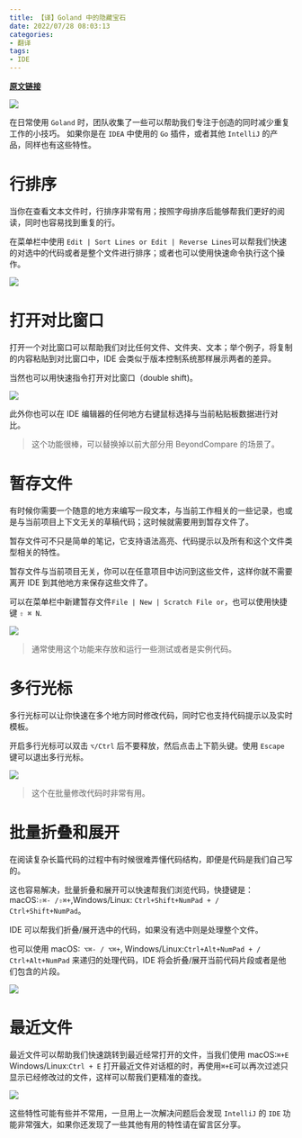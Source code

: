 ```yaml
---
title: 【译】Goland 中的隐藏宝石
date: 2022/07/28 08:03:13       
categories: 
- 翻译
tags: 
- IDE
---
```



**[原文链接](https://blog.jetbrains.com/go/2022/07/21/hidden-gems-in-goland/)**


![](https://tva1.sinaimg.cn/large/e6c9d24ely1h4lrsooqqjj212w0k6t9k.jpg)


在日常使用 `Goland` 时，团队收集了一些可以帮助我们专注于创造的同时减少重复工作的小技巧。
如果你是在 `IDEA` 中使用的 `Go` 插件，或者其他 `IntelliJ` 的产品，同样也有这些特性。

<!--more-->

# 行排序

当你在查看文本文件时，行排序非常有用；按照字母排序后能够帮我们更好的阅读，同时也容易找到重复的行。

在菜单栏中使用 `Edit | Sort Lines or Edit | Reverse Lines`可以帮我们快速的对选中的代码或者是整个文件进行排序；或者也可以使用快速命令执行这个操作。

![](https://lh4.googleusercontent.com/G6g_eIinHwfZchGFPW9cBWYqYzrLuDTQYFafJZ0U0XlibbgANGVZwfgu7UM7bdN1Kr5tiPxk1ELV5F6sgQILyJKyDiziwUGqBOZxUWugfxNvZ9kw4KQBbl9zv-Z4oj8Uxru3Y12glEkhvWAqXxy0R-Q)

# 打开对比窗口

打开一个对比窗口可以帮助我们对比任何文件、文件夹、文本；举个例子，将复制的内容粘贴到对比窗口中，IDE 会类似于版本控制系统那样展示两者的差异。

当然也可以用快速指令打开对比窗口（double shift)。

![](https://lh4.googleusercontent.com/2GtGBX33TZw7WEyVgSYwYcRozVp4AYp8xNYUp4fXtjWXiwolR5ikJdf-AoROpJw1A2HKyolrLR5HAdYUYWbIgJydX01FBOlUQ54BMHh7KS9Jda1Slc0QQp_N-uGwYsBBKAr-yhtsiVWTNrSB6PpYeIA)

此外你也可以在 IDE 编辑器的任何地方右键鼠标选择与当前粘贴板数据进行对比。

> 这个功能很棒，可以替换掉以前大部分用 BeyondCompare 的场景了。

# 暂存文件

有时候你需要一个随意的地方来编写一段文本，与当前工作相关的一些记录，也或是与当前项目上下文无关的草稿代码；这时候就需要用到暂存文件了。

暂存文件可不只是简单的笔记，它支持语法高亮、代码提示以及所有和这个文件类型相关的特性。

暂存文件与当前项目无关，你可以在任意项目中访问到这些文件，这样你就不需要离开 IDE 到其他地方来保存这些文件了。

可以在菜单栏中新建暂存文件`File | New | Scratch File or`，也可以使用快捷键 `⇧ ⌘ N`.

![](https://lh4.googleusercontent.com/d-HxnmVYaZOJq8mqJzCMagroGVpg6i7E2VF2j44MhGsqluWKRXENxgZI4sy8pLNaYex6hxSD9Yg0hNM06PgKvKjifGNYYfbA21C4mCiQAN0GctH2SK2fW9DFg1boZ3G2gZyradsaGVH08clG96s1KnY)


> 通常使用这个功能来存放和运行一些测试或者是实例代码。

# 多行光标

多行光标可以让你快速在多个地方同时修改代码，同时它也支持代码提示以及实时模板。

开启多行光标可以双击 `⌥/Ctrl` 后不要释放，然后点击上下箭头键。使用 `Escape` 键可以退出多行光标。

![](https://lh3.googleusercontent.com/Zb_1_CiZAP0_6rvAKurH-LsP3OOXqUufkLeeOTWtsCj2EtHAgPZ7sJq3_39oLwwT8bL8gH1eLynMLCQoBI73pUi5STUozXcCOBFry4lGLI-XVEAQYSrQ-opyFv1S_HKt56jYwDAimcFWskDbPpp85nQ)

> 这个在批量修改代码时非常有用。

# 批量折叠和展开

在阅读复杂长篇代码的过程中有时候很难弄懂代码结构，即便是代码是我们自己写的。

这也容易解决，批量折叠和展开可以快速帮我们浏览代码，快捷键是：macOS:`⇧⌘- /⇧⌘+`,Windows/Linux: `Ctrl+Shift+NumPad + / Ctrl+Shift+NumPad`。

IDE 可以帮我们折叠/展开选中的代码，如果没有选中则是处理整个文件。

也可以使用 macOS:` ⌥⌘- / ⌥⌘+`, Windows/Linux:`Ctrl+Alt+NumPad + / Ctrl+Alt+NumPad` 来递归的处理代码，IDE 将会折叠/展开当前代码片段或者是他们包含的片段。

![](https://lh5.googleusercontent.com/cYtEgj2G98zshGwM-1a91f6_kqP1ZjLdWA_yQOCsXOo_0KQC4O9HL1Lphs-vdN71kiD_XjZ_Rh5oDo8zhuh9u7KuSacMFqfv6U1F0kXd8zJT3uF3f0GkZgu1P-OgAPGrG77ByWn5UmcK-uIdZ0Iahqo)

# 最近文件

最近文件可以帮助我们快速跳转到最近经常打开的文件，当我们使用 macOS:`⌘+E` Windows/Linux:`Ctrl + E` 打开最近文件对话框的时，再使用`⌘+E`可以再次过滤只显示已经修改过的文件，这样可以帮我们更精准的查找。

![](https://lh5.googleusercontent.com/dfCbbr1RJYJGM12VmuNf7ebgvi01W3yseLvHLELhaMSyTy_MK2N3VmgXxJqcgJ3NVlYzsX9PV3_qiUA9cy_T8_Z5HGY9FDYyn6AwT9Xk6wTieDHl89hKf0JsCeV3XNZEgPcB9TgjbM8CH4o12RyRhfQ)

这些特性可能有些并不常用，一旦用上一次解决问题后会发现 `IntelliJ` 的 `IDE` 功能非常强大，如果你还发现了一些其他有用的特性请在留言区分享。